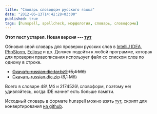 ```yaml
---
title: "Словарь словоформ русского языка"
date: "2012-06-13T14:42:28+03:00"
published: true
tags: [hunspell, spellcheck, морфология, словарь, словоформы]
---
```


**Этот пост устарел. Новая версия --- [тут][new-post]**

Обновил свой словарь для проверки русских слов в [IntelliJ IDEA](http://www.jetbrains.com/idea/),
[PhpStorm](http://www.jetbrains.com/phpstorm/), [Eclipse](http://www.eclipse.org/) и др. Должен подойти к любой
программе, которая для проверки правописания использует файл со списком слов по одному в строке.

* ~~[Скачать russian.diс.tar.bz2](/media/russian.dic.tar.bz2) (5,4 Мб)~~
* ~~[Скачать russian.dic.zip](/media/russian.dic.zip) (6,1 Мб)~~

Всего в словаре 48\ Мб и 2174526\ словоформ, поэтому не\ удивляйтесь, когда IDE начнет есть больше памяти.

Исходный словарь в формате hunspell можно взять [тут](http://code.google.com/p/hunspell-ru/), скрипт для
конвертирования [на github](https://github.com/dikmax/hunspell-decode).

[new-post]: /post/russian-dictionary
